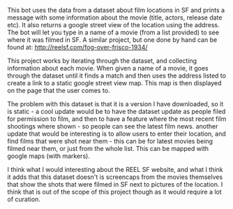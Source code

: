 This bot uses the data from a dataset about film locations in SF and prints a message with some information about the movie (title, actors, release date etc). It also returns a google street view of the location using the address. The bot will let you type in a name of a movie (from a list provided) to see where it was filmed in SF.
A similar project, but one done by hand can be found at: http://reelsf.com/fog-over-frisco-1934/

This project works by iterating through the dataset, and collecting information about each movie. When given a name of a movie, it goes through the dataset until it finds a match and then uses the address listed to create a link to a static google street view map. This map is then displayed on the page that the user comes to.

The problem with this dataset is that it is a version I have downloaded, so it is static - a cool update would be to have the dataset update as people filed for permission to film, and then to have a feature where the most recent film shootings where shown - so people can see the latest film news. another update that would be interesting is to allow users to enter their location, and find films that were shot near them - this can be for latest movies being filmed near them, or just from the whole list. This can be mapped with google maps (with markers).

I think what I would interesting about the REEL SF website, and what I think it adds that this dataset doesn't is screencaps from the movies themselves that show the shots that were filmed in SF next to pictures of the location. I think that is out of the scope of this project though as it would require a lot of curation.
